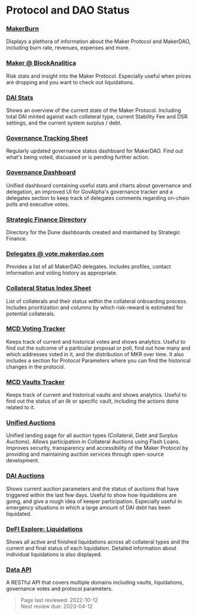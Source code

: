 # Protocol and DAO Status

### [MakerBurn](https://makerburn.com/)

Displays a plethora of information about the Maker Protocol and MakerDAO, including burn rate, revenues, expenses and more.

### [Maker @ BlockAnalitica](https://maker.blockanalitica.com/)

Risk stats and insight into the Maker Protocol. Especially useful when prices are dropping and you want to check out liquidations.

### [DAI Stats](https://daistats.com/)

Shows an overview of the current state of the Maker Protocol. Including total DAI minted against each collateral type, current Stability Fee and DSR settings, and the current system surplus / debt.

### [Governance Tracking Sheet](https://docs.google.com/spreadsheets/d/1LWNlv6hr8oXebk8rvXZBPRVDjN-3OrzI0IgLwBVk0vM/edit#gid=0)

Regularly updated governance status dashboard for MakerDAO. Find out what's being voted, discussed or is pending further action.

### [Governance Dashboard](https://www.makerdao-governance-dashboard.com/)

Unified dashboard containing useful stats and charts about governance and delegation, an improved UI for GovAlpha's governance tracker and a delegates section to keep track of delegates comments regarding on-chain polls and executive votes.

### [Strategic Finance Directory](https://dune.com/stratfi/maker-stratfi-directory)

Directory for the Dune dashboards created and maintained by Strategic Finance.

### [Delegates @ vote.makerdao.com](https://vote.makerdao.com/delegates?network=mainnet)

Provides a list of all MakerDAO delegates. Includes profiles, contact information and voting history as appropriate.

### [Collateral Status Index Sheet](https://docs.google.com/spreadsheets/d/1PDf_CzhGa7mLuOUfX6Bz3WrnCjDRhIjmu-vDZMMw4Qc/edit#gid=1077340672)

List of collaterals and their status within the collateral onboarding process. Includes prioritization and columns by which risk-reward is estimated for potential collaterals.

### [MCD Voting Tracker](https://tracker-gov.makerdao.network/)

Keeps track of current and historical votes and shows analytics. Useful to find out the outcome of a particular proposal or poll, find out how many and which addresses voted in it, and the distribution of MKR over time. It also includes a section for Protocol Parameters where you can find the historical changes in the protocol.

### [MCD Vaults Tracker](https://tracker-vaults.makerdao.network/)

Keeps track of current and historical vaults and shows analytics. Useful to find out the status of an ilk or specific vault, including the actions done related to it.

### [Unified Auctions](https://auctions.makerdao.network/)

Unified landing page for all auction types (Collateral, Debt and Surplus Auctions). Allows participation in Collateral Auctions using Flash Loans. Improves security, transparency and accessibility of the Maker Protocol by providing and maintaining auction services through open-source development.

### [DAI Auctions](https://daiauctions.com/#)

Shows current auction parameters and the status of auctions that have triggered within the last few days. Useful to show how liquidations are going, and give a rough idea of keeper participation. Especially useful in emergency situations in which a large amount of DAI debt has been liquidated.

### [DeFI Explore: Liquidations](https://defiexplore.com/liquidations)

Shows all active and finished liquidations across all collateral types and the current and final status of each liquidation. Detailed information about individual liquidations is also displayed.

### [Data API](https://data-api.makerdao.network/redoc)

A RESTful API that covers multiple domains including vaults, liquidations, governance votes and protocol parameters.

>Page last reviewed: 2022-10-12  
>Next review due: 2023-04-12  

